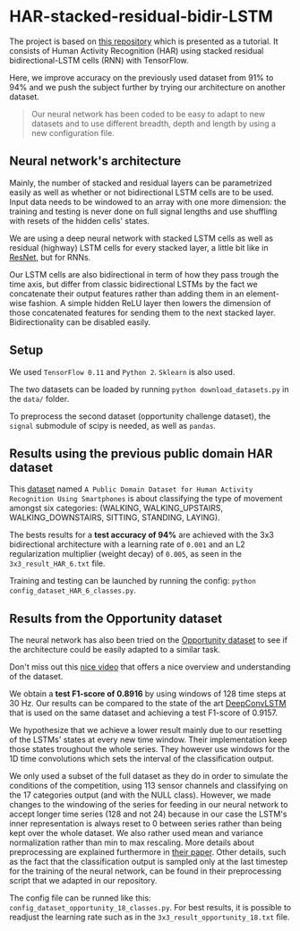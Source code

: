 # HAR-stacked-residual-bidir-LSTM

The project is based on [this repository](https://github.com/guillaume-chevalier/LSTM-Human-Activity-Recognition) which is presented as a tutorial. It consists of Human Activity Recognition (HAR) using stacked residual bidirectional-LSTM cells (RNN) with TensorFlow.

Here, we improve accuracy on the previously used dataset from 91% to 94% and we push the subject further by trying our architecture on another dataset.

> Our neural network has been coded to be easy to adapt to new datasets and to use different breadth, depth and length by using a new configuration file.

## Neural network's architecture

Mainly, the number of stacked and residual layers can be parametrized easily as well as whether or not bidirectional LSTM cells are to be used. Input data needs to be windowed to an array with one more dimension: the training and testing is never done on full signal lengths and use shuffling with resets of the hidden cells' states.

We are using a deep neural network with stacked LSTM cells as well as residual (highway) LSTM cells for every stacked layer, a little bit like in [ResNet](https://research.googleblog.com/2016/08/improving-inception-and-image.html), but for RNNs.

Our LSTM cells are also bidirectional in term of how they pass trough the time axis, but differ from classic bidirectional LSTMs by the fact we concatenate their output features rather than adding them in an element-wise fashion. A simple hidden ReLU layer then lowers the dimension of those concatenated features for sending them to the next stacked layer. Bidirectionality can be disabled easily.


## Setup

We used `TensorFlow 0.11` and `Python 2`. `Sklearn` is also used.

The two datasets can be loaded by running `python download_datasets.py` in the `data/` folder.

To preprocess the second dataset (opportunity challenge dataset), the `signal` submodule of scipy is needed, as well as `pandas`.


## Results using the previous public domain HAR dataset

This [dataset](https://archive.ics.uci.edu/ml/datasets/Human+Activity+Recognition+Using+Smartphones) named `A Public Domain Dataset for Human Activity Recognition Using Smartphones` is about classifying the type of movement amongst six categories:
(WALKING, WALKING_UPSTAIRS, WALKING_DOWNSTAIRS, SITTING, STANDING, LAYING).

The bests results for a **test accuracy of 94%** are achieved with the 3x3 bidirectional architecture with a learning rate of `0.001` and an L2 regularization multiplier (weight decay) of `0.005`, as seen in the `3x3_result_HAR_6.txt` file.

Training and testing can be launched by running the config: `python config_dataset_HAR_6_classes.py`.


## Results from the Opportunity dataset

The neural network has also been tried on the [Opportunity dataset](https://archive.ics.uci.edu/ml/datasets/OPPORTUNITY+Activity+Recognition) to see if the architecture could be easily adapted to a similar task.

Don't miss out this [nice video](https://www.youtube.com/watch?v=wzuKjjfYnu8) that offers a nice overview and understanding of the dataset.

We obtain a **test F1-score of 0.8916** by using windows of 128 time steps at 30 Hz. Our results can be compared to the state of the art [DeepConvLSTM](https://github.com/sussexwearlab/DeepConvLSTM) that is used on the same dataset and achieving a test F1-score of 0.9157.

We hypothesize that we achieve a lower result mainly due to our resetting of the LSTMs' states at every new time window. Their implementation keep those states troughout the whole series. They however use windows for the 1D time convolutions which sets the interval of the classification output.

We only used a subset of the full dataset as they do in order to simulate the conditions of the competition, using 113 sensor channels and classifying on the 17 categories output (and with the NULL class). However, we made changes to the windowing of the series for feeding in our neural network to accept longer time series (128 and not 24) because in our case the LSTM's inner representation is always reset to 0 between series rather than being kept over the whole dataset. We also rather used mean and variance normalization rather than min to max rescaling. More details about preprocessing are explained furthermore in [their paper](http://www.mdpi.com/1424-8220/16/1/115). Other details, such as the fact that the classification output is sampled only at the last timestep for the training of the neural network, can be found in their preprocessing script that we adapted in our repository.

The config file can be runned like this: `config_dataset_opportunity_18_classes.py`.
For best results, it is possible to readjust the learning rate such as in the `3x3_result_opportunity_18.txt` file.
